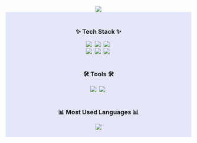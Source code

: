 <!--타이틀 부분-->
<div align="center">
  <img src="https://capsule-render.vercel.app/api?type=Waving&color=gradient&height=290&section=header&text=DamHyun's%20GitHub&fontSize=40&fontColor=FFFFFF" />
</div>

<!-- 내용 부분 -->
<div style="padding: 20px; background-color: #E6E6FA;">
  <h3 align="center">✨ Tech Stack ✨</h3>
  <div align="center">
    <img src="https://img.shields.io/badge/Java-007396.svg?style=for-the-badge&logo=java&logoColor=white" />&nbsp
    <img src="https://img.shields.io/badge/Spring-6DB33F.svg?style=for-the-badge&logo=spring&logoColor=white" />&nbsp
    <img src="https://img.shields.io/badge/Spring%20Boot-6DB33F.svg?style=for-the-badge&logo=springboot&logoColor=white" />&nbsp
  </div>

  <div align="center">
    <img src="https://img.shields.io/badge/Spring%20Security-6DB33F.svg?style=for-the-badge&logo=springsecurity&logoColor=white" />&nbsp
    <img src="https://img.shields.io/badge/JPA-6DB33F.svg?style=for-the-badge&logo=&logoColor=white" />&nbsp
    <img src="https://img.shields.io/badge/MySQL-4479A1.svg?style=for-the-badge&logo=mysql&logoColor=white" />&nbsp
  </div>

  <br>

  <h3 align="center">🛠 Tools 🛠</h3>
  <div align="center">
    <img src="https://img.shields.io/badge/github-181717.svg?style=for-the-badge&logo=github&logoColor=white" />&nbsp
    <img src="https://img.shields.io/badge/intellij%20idea-2C2C32.svg?style=for-the-badge&logo=intellij-idea&logoColor=white" />&nbsp
  </div>

  <br>

  <h3 align="center">📊 Most Used Languages 📊</h3>
  <div align="center">
    <img src="https://github-readme-stats.vercel.app/api/top-langs/?username=201912025&layout=compact" />
  </div>
</div>

